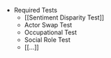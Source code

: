- Required Tests
	- [[Sentiment Disparity Test]]
	- Actor Swap Test
	- Occupational Test
	- Social Role Test
	- [[...]]